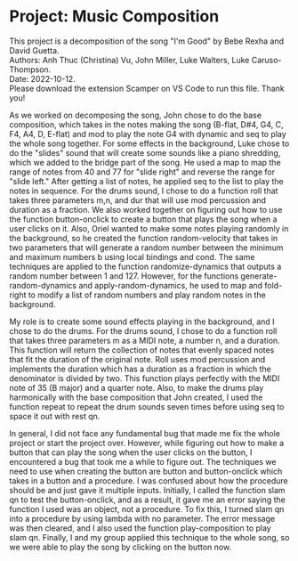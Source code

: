 # Project: Music Composition

 This project is a decomposition of the song "I'm Good" 
 by Bebe Rexha and David Guetta. <br>
 Authors: Anh Thuc (Christina) Vu, John Miller, Luke Walters, Luke Caruso-Thompson. <br>
 Date: 2022-10-12. <br>
 Please download the extension Scamper on VS Code to run this file. Thank you! <br>

As we worked on decomposing the song, John chose to do the base composition, which takes in the notes making the song (B-flat, D#4, G4, C, F4, A4, D, E-flat) and mod to play the note G4 with dynamic and seq to play the whole song together. For some effects in the background, Luke chose to do the "slides" sound that will create some sounds like a piano shredding, which we added to the bridge part of the song. He used a map to map the range of notes from 40 and 77 for "slide right" and reverse the range for "slide left." After getting a list of notes, he applied seq to the list to play the notes in sequence. For the drums sound, I chose to do a function roll that takes three parameters m,n, and dur that will use mod percussion and duration as a fraction. We also worked together on figuring out how to use the function button-onclick to create a button that plays the song when a user clicks on it. Also, Oriel wanted to make some notes playing randomly in the background, so he created the function random-velocity that takes in two parameters that will generate a random number between the minimum and maximum numbers b using local bindings and cond. The same techniques are applied to the function randomize-dynamics that outputs a random number between 1 and 127. However, for the functions generate-random-dynamics and apply-random-dynamics, he used to map and fold-right to modify a list of random numbers and play random notes in the background. <br>

My role is to create some sound effects playing in the background, and I chose to do the drums. For the drums sound, I chose to do a function roll that takes three parameters m as a MIDI note, a number n, and a duration. This function will return the collection of notes that evenly spaced notes that fit the duration of the original note. Roll uses mod percussion and implements the duration which has a duration as a fraction in which the denominator is divided by two.  This function plays perfectly with the MIDI note of 35 (B major) and a quarter note. Also, to make the drums play harmonically with the base composition that John created, I used the function repeat to repeat the drum sounds seven times before using seq to space it out with rest qn. <br>

In general, I did not face any fundamental bug that made me fix the whole project or start the project over. However, while figuring out how to make a button that can play the song when the user clicks on the button, I encountered a bug that took me a while to figure out. The techniques we need to use when creating the button are button and button-onclick which takes in a button and a procedure. I was confused about how the procedure should be and just gave it multiple inputs. Initially, I called the function slam qn to test the button-onclick, and as a result, it gave me an error saying the function I used was an object, not a procedure. To fix this, I turned slam qn into a procedure by using lambda with no parameter. The error message was then cleared, and I also used the function play-composition to play slam qn. Finally, I and my group applied this technique to the whole song, so we were able to play the song by clicking on the button now. <br>


